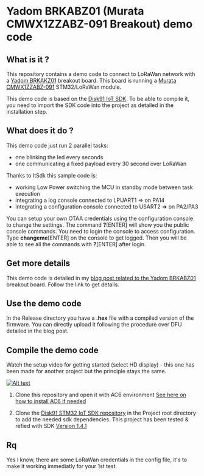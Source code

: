 # Yadom BRKABZ01 (Murata CMWX1ZZABZ-091 Breakout) demo code

## What is it ?
This repository contains a demo code to connect to LoRaWan network with a [Yadom BRKAKZ01](https://yadom.fr/kit-carte-breakout-brkabz01.html) breakout board. This board is running a [Murata CMWX1ZZABZ-091](https://www.disk91.com/2019/technology/hardware/getting-started-with-st-murata-lorawan-board/) STM32/LoRaWan module.

This demo code is based on the [Disk91 IoT SDK](https://github.com/disk91/stm32-it-sdk). To be able to compile it, you need to import the SDK code into the project as detailed in the installation step.

## What does it do ?
This demo code just run 2 parallel tasks:
* one blinking the led every seconds
* one communicating a fixed payload every 30 second over LoRaWan

Thanks to ItSdk this sample code is:
* working Low Power switching the MCU in standby mode between task execution
* integrating a log console connected to LPUART1 => on PA14
* integrating a configuration console connected to USART2 => on PA2/PA3

You can setup your own OTAA credentials using the configuration console to change the settings.
The command **?**[ENTER] will show you the public console commands.
You need to login the console to access configuration. Type **changeme**[ENTER] on the console to get logged.
Then you will be able to see all the commands with **?**[ENTER] after login. 

## Get more details
This demo code is detailed in my [blog post related to the Yadom BRKABZ01](https://www.disk91.com/?p=3603) breakout board. Follow the link to get details.

## Use the demo code
In the Release directory you have a **.hex** file with a compiled version of the firmware. You can directly upload it following the procedure over DFU detailed in the blog post.

## Compile the demo code

Watch the setup video for getting started (select HD display) - this one has been made for another project but the principle stays the same.

[![Alt text](https://img.youtube.com/vi/VEWrr4t8ujo/0.jpg)](https://www.youtube.com/watch?v=VEWrr4t8ujo)

1. Clone this repository and open it with AC6 environment [See here on how to install AC6 if needed](https://www.disk91.com/2018/technology/hardware/getting-started-with-nucleo32-stm32l031/)

2. Clone the [Disk91 STM32 IoT SDK repository](https://github.com/disk91/stm32-it-sdk) in the Project root directory to add the needed sdk dependencies. This project has been tested & refied with SDK [Version 1.4.1](https://github.com/disk91/stm32-it-sdk/releases/tag/v1.4.1-FW1.11.0) 

## Rq 

Yes I know, there are some LoRaWan credentials in the config file, it's to make it working immediatly for your 1st test. 


